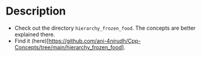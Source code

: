 # Description
- Check out the directory `hierarchy_frozen_food`. The concepts are better explained there.
- Find it (here)[https://github.com/ani-4nirudh/Cpp-Concepts/tree/main/hierarchy_frozen_food].